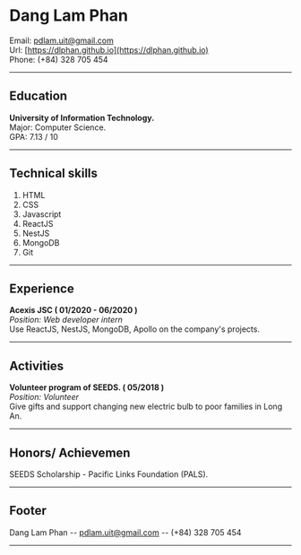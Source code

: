 # Dang Lam Phan

Email: [pdlam.uit@gmail.com](pdlam.uit@gmail.com)  
Url: [https://dlphan.github.io](https://dlphan.github.io)  
Phone: (+84) 328 705 454  

------

## Education

__University of Information Technology.__  
Major: Computer Science.  
GPA: 7.13 / 10

------

## Technical skills

1. HTML
1. CSS
1. Javascript
1. ReactJS
1. NestJS
1. MongoDB
1. Git

------

## Experience
__Acexis JSC
( 01/2020 - 06/2020 )__  
*Position: Web developer intern*  
Use ReactJS, NestJS, MongoDB, Apollo on the company's projects.

------

## Activities

__Volunteer program of SEEDS.
( 05/2018 )__  
*Position: Volunteer*  
Give gifts and support changing new electric bulb to poor families in Long An.

------

## Honors/ Achievemen

SEEDS Scholarship - Pacific Links Foundation (PALS).  

------

## Footer

Dang Lam Phan -- [pdlam.uit@gmail.com](pdlam.uit@gmail.com) -- (+84) 328 705 454

------
